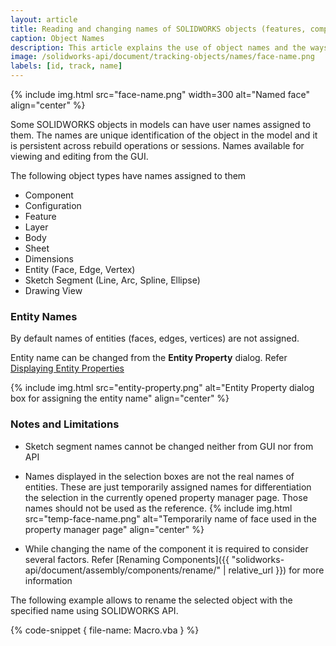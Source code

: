 ```yaml
---
layout: article
title: Reading and changing names of SOLIDWORKS objects (features, components, views) using API
caption: Object Names
description: This article explains the use of object names and the ways to read and change the names
image: /solidworks-api/document/tracking-objects/names/face-name.png
labels: [id, track, name]
---
```

{% include img.html src="face-name.png" width=300 alt="Named face" align="center" %}

Some SOLIDWORKS objects in models can have user names assigned to them. The names are unique identification of the object in the model and it is persistent across rebuild operations or sessions. Names available for viewing and editing from the GUI.

The following object types have names assigned to them

* Component
* Configuration
* Feature
* Layer
* Body
* Sheet
* Dimensions
* Entity (Face, Edge, Vertex)
* Sketch Segment (Line, Arc, Spline, Ellipse)
* Drawing View

### Entity Names

By default names of entities (faces, edges, vertices) are not assigned.

Entity name can be changed from the **Entity Property** dialog. Refer [Displaying Entity Properties](http://help.solidworks.com/2017/english/solidworks/sldworks/hidd_ent_property.htm)

{% include img.html src="entity-property.png" alt="Entity Property dialog box for assigning the entity name" align="center" %}

### Notes and Limitations

* Sketch segment names cannot be changed neither from GUI nor from API

* Names displayed in the selection boxes are not the real names of entities. These are just temporarily assigned names for differentiation the selection in the currently opened property manager page. Those names should not be used as the reference.
{% include img.html src="temp-face-name.png" alt="Temporarily name of face used in the property manager page" align="center" %}

* While changing the name of the component it is required to consider several factors. Refer [Renaming Components]({{ "solidworks-api/document/assembly/components/rename/" | relative_url }}) for more information

The following example allows to rename the selected object with the specified name using SOLIDWORKS API.

{% code-snippet { file-name: Macro.vba } %}
